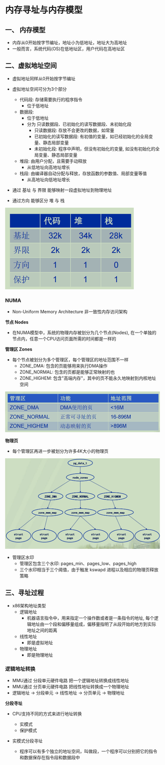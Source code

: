 # 内存寻址与内存模型


## 一、 内存模型

- 内存从0开始按字节编址，地址小为低地址，地址大为高地址
- 一般而言，系统代码(OS)在低地址区，用户代码在高地址区

## 二、虚拟地址空间

- 虚拟地址同样从0开始按字节编址
- 虚拟地址空间可分为3个部分
  - 代码段: 存储需要执行的程序指令
    - 位于低地址
  - 数据段:
    - 位于低地址 
    - 分为 只读数据段、已初始化的读写数据段、未初始化段
      - 只读数据段: 存放不会更改的数据，如常量
      - 已初始化的读写数据段: 有初值的变量，如已经初始化的全局变量、静态局部变量
      - 未初始化段: 程序中声明，但没有初始化的变量, 如没有初始化的全局变量、静态局部变量
  - 堆段: 由用户分配，且需要手动释放
    - 从低地址向高地址增长
  - 栈段: 由编译器自动分配与释放，存放函数的参数值、局部变量等值
    - 从高地址向低地址增长

- 通过 基址 与 界限 能够映射一段虚拟地址到物理地址
- 通过方向 能够区分 堆 与 栈

![基址、界限、方向、保护](./img/2022-03-12-08-55-45.png)

### NUMA

- Non-Uniform Memory Architecture 非一致性内存访问架构

**节点 Nodes**

- 在NUMA模型中，系统的物理内存被划分为几个节点(Nodes), 在一个单独的节点内，任意一个CPU访问页面所需的时间都是一样的

**管理区 Zones**

- 每个节点被划分为多个管理区，每个管理区的地址范围不一样
  - ZONE_DMA: 包含的页能够用来执行DMA操作
  - ZONE_NORMAL: 包含的页都是能够正常映射的也
  - ZONE_HIGHEM: 包含"高端内存"，其中的页不能永久地映射到内核地址空间

![NUMA_ZONES](./img/2022-03-12-09-34-57.png)

**物理页**

- 每个管理区再进一步被划分为许多4K大小的物理页

![相互关系](./img/2022-03-12-09-36-34.png)

- 管理区水印
  - 管理区包含三个水印: pages_min、pages_low、pages_high
  - 三个水印相当于三个阈值，由于触发 kswapd 进程以及相应的物理页释放策略

## 三、寻址过程

- x86架构地址类型
  - 逻辑地址
    - 机器语言指令中，用来指定一个操作数或者是一条指令的地址, 每个逻辑地址由一个段和偏移量组成，偏移量指明了从段开始的地方到实际地址之间的距离
  - 线性地址
    - 即是虚拟地址
  - 物理地址
    - 即是物理地址

### 逻辑地址转换

- MMU通过 分段单元硬件电路 把一个逻辑地址转换成线性地址
- MMU通过 分页单元硬件电路 把线性地址转换成一个物理地址
- 逻辑地址 -> 分段单元 -> 线性地址 -> 分页单元 -> 物理地址

**分段寻址**

- CPU支持不同的方式来进行地址转换
  - 实模式
  - 保护模式

- 实模式分段寻址
  - 程序可以有多个独立的地址空间，叫做段，一个程序可以分别把它的指令和数据保存在指令段和数据段中
